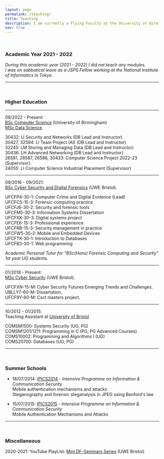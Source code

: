 ```yaml
---
layout: page
permalink: /teaching/
title: Teaching
description: I am currently a Flying Faculty at the University of Birmingham (visiting our campus at Dubai, U.A.E., quite often).
nav: true
---
```


<br>
<h3>Academic Year 2021 - 2022</h3>

*During this academic year (2021 - 2022) I did not teach any modules. <br>
I was on sabbatical leave as a JSPS Fellow working at the National Institute of Informatics in Tokyo.*

---


<br>
<h3>Higher Education</h3>

---

09/2022 - Present: <br>
[BSc Computer Science](https://www.birmingham.ac.uk/undergraduate/courses/computer-science/computer-science.aspx) (University of Birmingham) <br>
[MSc Data Science](https://www.birmingham.ac.uk/postgraduate/courses/taught/computer-science/data-science.aspx)

30432: LI Security and Networks (DB Lead and Instructor) <br>
30427, 32594: LI Team Project (AI) (DB Lead and Instructor)<br>
32245: LM Storing and Managing Data (DB Lead and Instructor)<br>
30436: LH Advanced Networking (DB Lead and Instructor)<br>
26581, 26587, 26586, 30433: Computer Science Project 2022-23 (Supervisor)<br>
24055: LI Computer Science Industrial Placement (Supervisor)<br>

---

09/2016 - 09/2021: <br>
[BSc Cyber Security and Digital Forensics](https://courses.uwe.ac.uk/G4H4/cyber-security-and-digital-forensics) (UWE Bristol).

UFCFP4-30-1: Computer Crime and Digital Evidence (Lead) <br>
UFCFC5-15-3: Forensic computing practice <br>
UFCFJ6-30-2: Security and forensic tools <br>
UFCFM5-30-3: Information Systems Dissertation <br>
UFCFXK-30-3: Digital systems project <br>
UFCFE6-15-3: Professional experience <br>
UFCFRB-15-3: Security management in practice <br>
UFCFW5-30-2: Mobile and Embedded Devices <br>
UFCFTK-30-1: Introduction to Databases <br>
UFCFB3-30-1: Web programming

*Academic Personal Tutor for "BSc(Hons) Forensic Computing and Security" 1st year UG students.*

---

01/2018 - Present: <br>
[MSc Cyber Security](https://courses.uwe.ac.uk/I9001/cyber-security) (UWE Bristol).

UFCFXN-15-M: Cyber Security Futures Emerging Trends and Challenges. <br>
UBLLY7-60-M: Dissertation. <br>
UFCF9Y-60-M: Csct masters project. <br>

---

10/2012 - 01/2015: <br> 
Teaching Assistant at [University of Bristol](https://www.bristol.ac.uk/engineering/departments/computerscience/)

COMSM1500: Systems Security (UG, PG) <br>
COMSM1201/1211: Programming in C (PG, PG Advanced Courses) <br> 
COMS10002: Programming and Algorithms I (UG) <br>
COMS20700: Databases (UG, PG) <br>

---

<br>
<h3>Summer Schools</h3>

* 18/07/2014: [IPICS2014](https://www.facebook.com/ipics2014/posts/633526810051724) - *Intensive Programme on Information & Communication Security* <br>
Mobile authentication mechanisms and attacks  <br>
Steganography and forensic steganalysis in JPEG using Benford's law  <br>

* 15/07/2015: [IPICS2015](https://summer-schools.aegean.gr/IPICS2015/Invited-Speakers) - *Intensive Programme on Information & Communication Security*  <br>
Mobile Authentication Mechanisms and Attacks  <br>

---

<br>
<h3>Miscellaneous</h3>

2020-2021: YouTube PlayList: [Mini DF-Seminars Series](https://youtube.com/playlist?list=PLIrA6_qDmiWm23PeDdeerAZ-TJKS7GH-f) (UWE Bristol) <br>

[//]: # (<iframe width="560" height="315" src="https://www.youtube.com/embed/videoseries?list=PLIrA6_qDmiWm23PeDdeerAZ-TJKS7GH-f" title="YouTube video player" frameborder="0" allow="accelerometer; autoplay; clipboard-write; encrypted-media; gyroscope; picture-in-picture" allowfullscreen></iframe>)

[//]: # (For now, this page is assumed to be a static description of your courses. You can convert it to a collection similar to `_projects/` so that you can have a dedicated page for each course.)

[//]: # (Organize your courses by years, topics, or universities, however you like!)
